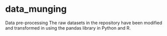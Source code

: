 # data_munging
Data pre-processing
The raw datasets in the repository have been modified and transformed in using the pandas library in Python and R. 

